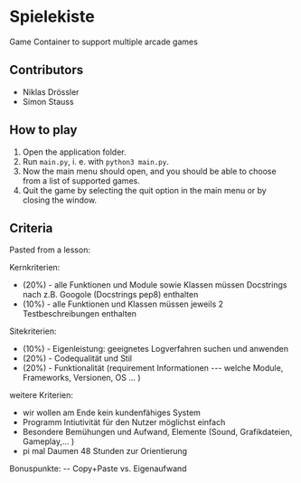 # Spielekiste
Game Container to support multiple arcade games 

## Contributors
- Niklas Drössler
- Simon Stauss

## How to play
1. Open the application folder.
2. Run `main.py`, i. e. with `python3 main.py`.
3. Now the main menu should open, and you should be able to choose from a list of supported games.
4. Quit the game by selecting the quit option in the main menu or by closing the window.

## Criteria
Pasted from a lesson:

Kernkriterien:
- (20%) - alle Funktionen und Module sowie Klassen müssen Docstrings nach z.B. Googole (Docstrings pep8) enthalten
- (10%) - alle Funktionen und Klassen müssen jeweils 2 Testbeschreibungen enthalten

Sitekriterien:
- (10%) - Eigenleistung: geeignetes Logverfahren suchen und anwenden
- (20%) - Codequalität und Stil
- (20%) - Funktionalität (requirement Informationen --- welche Module, Frameworks, Versionen, OS ... )

weitere Kriterien:
- wir wollen am Ende kein kundenfähiges System
- Programm Intiutivität für den Nutzer möglichst einfach
- Besondere Bemühungen und Aufwand, Elemente (Sound, Grafikdateien, Gameplay,... )
- pi mal Daumen 48 Stunden zur Orientierung

Bonuspunkte: -- Copy+Paste vs. Eigenaufwand
